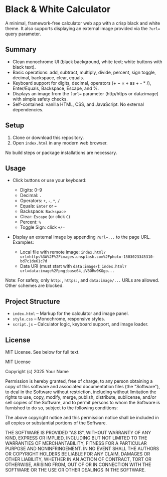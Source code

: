 # Black & White Calculator

A minimal, framework-free calculator web app with a crisp black and white theme. It also supports displaying an external image provided via the `?url=` query parameter.

## Summary
- Clean monochrome UI (black background, white text; white buttons with black text).
- Basic operations: add, subtract, multiply, divide, percent, sign toggle, decimal, backspace, clear, equals.
- Keyboard support for digits, decimal, operators (+ − × ÷ as + - * /), Enter/Equals, Backspace, Escape, and %.
- Displays an image from the `?url=` parameter (http/https or data:image) with simple safety checks.
- Self-contained: vanilla HTML, CSS, and JavaScript. No external dependencies.

## Setup
1. Clone or download this repository.
2. Open `index.html` in any modern web browser.

No build steps or package installations are necessary.

## Usage
- Click buttons or use your keyboard:
  - Digits: 0–9
  - Decimal: `.`
  - Operators: `+`, `-`, `*`, `/`
  - Equals: `Enter` or `=`
  - Backspace: `Backspace`
  - Clear: `Escape` (or click `C`)
  - Percent: `%`
  - Toggle Sign: click `+∕−`

- Display an external image by appending `?url=...` to the page URL. Examples:
  - Local file with remote image: `index.html?url=https%3A%2F%2Fimages.unsplash.com%2Fphoto-1503023345310-bd7c1de61c7d`
  - Data URI (must start with `data:image/`): `index.html?url=data:image%2Fpng;base64,iVBORw0KGgo...`

Note: For safety, only `http:`, `https:`, and `data:image/...` URLs are allowed. Other schemes are blocked.

## Project Structure
- `index.html` – Markup for the calculator and image panel.
- `style.css` – Monochrome, responsive styles.
- `script.js` – Calculator logic, keyboard support, and image loader.

## License
MIT License. See below for full text.

MIT License

Copyright (c) 2025 Your Name

Permission is hereby granted, free of charge, to any person obtaining a copy
of this software and associated documentation files (the "Software"), to deal
in the Software without restriction, including without limitation the rights
to use, copy, modify, merge, publish, distribute, sublicense, and/or sell
copies of the Software, and to permit persons to whom the Software is
furnished to do so, subject to the following conditions:

The above copyright notice and this permission notice shall be included in all
copies or substantial portions of the Software.

THE SOFTWARE IS PROVIDED "AS IS", WITHOUT WARRANTY OF ANY KIND, EXPRESS OR
IMPLIED, INCLUDING BUT NOT LIMITED TO THE WARRANTIES OF MERCHANTABILITY,
FITNESS FOR A PARTICULAR PURPOSE AND NONINFRINGEMENT. IN NO EVENT SHALL THE
AUTHORS OR COPYRIGHT HOLDERS BE LIABLE FOR ANY CLAIM, DAMAGES OR OTHER
LIABILITY, WHETHER IN AN ACTION OF CONTRACT, TORT OR OTHERWISE, ARISING FROM,
OUT OF OR IN CONNECTION WITH THE SOFTWARE OR THE USE OR OTHER DEALINGS IN THE
SOFTWARE.
